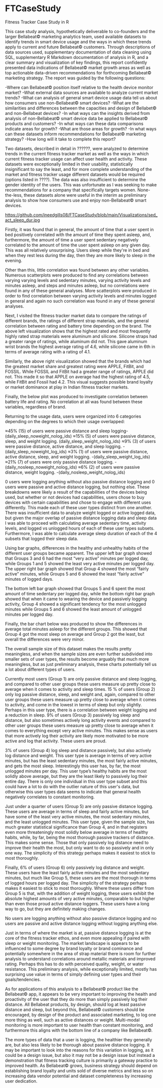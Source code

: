 # FTCaseStudy
Fitness Tracker Case Study in R

This case study analysis, hypothetically deliverable to co-founders and the larger Bellabeat© marketing analytics team, used available datasets to identify trends in smart device usage and the ways in which these trends apply to current and future Bellabeat© customers. Through descriptions of data sources used, supplementary documentation of data cleaning using SQL, supplementary R Markdown documentation of analysis in R, and a clear summary and visualization of key findings, this report confidently presented data indications of Bellabeat© market growth areas as well as top actionable data-driven recommendations for forthcoming Bellabeat© marketing strategy.  The report was guided by the following questions:

-Where can Bellabeat© position itself relative to the health device monitor market?
-What external data sources are available to analyze current market trends?
-What can analysis of general smart device usage data tell us about how consumers use non-Bellabeat© smart devices?
-What are the similarities and differences between the capacities and design of Bellabet© and non-Bellabeat devices?
-In what ways can the insights derived from analysis of non-Bellabeat© smart device data be applied to Bellabeat© products and customers?
-In what ways can these data comparisons indicate areas for growth?
-What are those areas for growth?
-In what ways can these datasets inform recommendations for Bellabeat© marketing strategy?
-How long will it take to complete this report?

Two datasets, described in detail in ??????, were analyzed to determine trends in the current fitness tracker market as well as the ways in which current fitness tracker usage can affect user health and activity. These datasets were exceptionally limited in their usability, statistically insignificant to say the least, and for more complete understanding of the market and fitness tracker usage different datasets would be required (options listed in ????). The data was also insufficient to determine the gender identity of the users. This was unfortunate as I was seeking to make recommendations for a company that specifically targets women. None-the-less, these datasets alone were useful in the interim as preliminary analysis to show how consumers use and enjoy non-Bellabeat© smart devices.

https://github.com/ineedgills08/FTCaseStudy/blob/main/Visualizations/sed_act_sleep_dur.jpg

Firstly, it was found that in general, the amount of time that a user spent in bed positively correlated with the amount of time they spent asleep, and, furthermore, the amount of time a user spent sedentary negatively correlated to the amount of time the user spent asleep on any given day. This was all relatively unsurprising. Users sleep while they're in bed and when they rest less during the day, then they are more likely to sleep in the evening. 

Other than this, little correlation was found between any other variables. Numerous scatterplots were produced to find any correlations between varying varying levels and sedentary minutes, varying activity levels and minutes asleep, and steps and minutes asleep, but no correlations were found in any of these general analyses. More scatterplots were produced in order to find correlation between varying activity levels and minutes logged in general and again no such correlation was found in any of these general analyses. 
				
Next, I visited the fitness tracker market data to compare the ratings of different brands, the ratings of different strap materials, and the general correlation between rating and battery time depending on the brand. The above left visualization shows that the highest rated and most frequently highly rated strap materials were aluminum and silicone. Silicone straps had a greater range of ratings, while aluminum did not. This gave aluminum wrist brands the highest average rating of 4.6, while silicone came in 6th in terms of average rating with a rating of 4.1. 

Similarly, the above right visualization showed that the brands which had the greatest market share and greatest rating were APPLE, FitBit, and FOSSIL. While FOSSIL and FitBit had a greater range of ratings, APPLE did not. This made it so that APPLE on average had the highest rating of 4.5, while FitBit and Fossil had 4.2. This visual suggests possible brand loyalty or market dominance at play in Indian fitness tracker markets.

Finally, the below plot was produced to investigate correlation between battery life and rating. No correlation at all was found between these variables, regardless of brand.

Returning to the usage data, users were organized into 6 categories depending on the degrees to which their usage overlapped:

≈45% (15) of users were passive distance and sleep logging- (daily_sleep_noweight_nolog_ids)
≈15% (5) of users were passive distance, sleep, and weight logging. (daily_sleep_weight_nolog_ids)
≈9% (3) of users were passive distance, active distance, and sleep logging. -(daily_sleep_noweight_log_ids)
≈3% (1) of users were passive distance, active distance, sleep, and weight logging. -(daily_sleep_weight_log_ids)
≈21% (7) of users were only passive distance logging.  -(daily_nosleep_noweight_nolog_ids)
≈6% (2) of users were passive distance, weight logging. -(daily_nosleep_weight_nolog_ids)

0 users were logging anything without also passive distance logging and 0 users were passive and active distance logging, but nothing else. These breakdowns were likely a result of the capabilities of the devices being used, but whether or not devices had capabilities, users chose to buy devices with certain capabilities and chose to engage with different uses differently. This made each of these user types distinct from one another. There was insufficient data to analyze weight logged or active logged data, but given the major overlap of passive distance logging data and sleep data I was able to proceed with calculating average sedentary time, activity levels, and logged vs unlogged hours of each of these user types subsets. Furthermore, I was able to calculate average sleep duration of each of the 4 subsets that logged their sleep data. 

Using bar graphs, differences in the healthy and unhealthy habits of the different user groups became apparent. The upper left bar graph showed that Groups 3 and 6 had the most “very active” minutes per logged day, while Groups 1 and 5 showed the least very active minutes per logged day. The upper right bar graph showed that Group 4 showed the most “fairly active” minutes, while Groups 5 and 6 showed the least “fairly active” minutes of logged days.

The bottom left bar graph showed that Groups 5 and 6 spent the most amount of time sedentary per logged day, while the bottom right bar graph showed that when it came to wearing the device and passively logging activity, Group 4 showed a significant tendency for the most unlogged minutes while Groups 5 and 6 showed the least amount of unlogged minutes per logged day.		
    
Finally, the bar chart below was produced to show the differences in average total minutes asleep for the different groups. This showed that Group 4 got the most sleep on average and Group 2 got the least, but overall the differences were very minor.

The overall sample size of this dataset makes the results pretty meaningless, and when the sample sizes are even further subdivided into smaller sets of user types, the results become arguably that much more meaningless, but as just preliminary analysis, these charts potentially tell us a lot about different types of users. 

Currently most users (Group 1) are only passive distance and sleep logging, and compared to other user groups these users measure up pretty close to average when it comes to activity and sleep times. 15 % of users (Group 2) only log passive distance, sleep, and weight and, again, compared to other user groups these users measure up pretty close to average when it comes to activity, and come in the lowest in terms of sleep but only slightly. Perhaps in this user type, there is a correlation between weight logging and a reduction in sleep. 9% of users (Group 3) passively log sleep and distance, but also sometimes actively long activity events and compared to other user groups these users measure up pretty close to average when it comes to everything except very active minutes. This makes sense as users that more actively log their activity are likely more motivated to be more active and log that activity. These users are proud. 

3% of users (Group 4) log sleep and distance passively, but also actively log distance and weight. This user type is average in terms of very active minutes, but has the least sedentary minutes, the most fairly active minutes, and gets the most sleep.  Interestingly this user has, by far, the most unlogged minutes per day. This user type’s healthy habits are the most solidly above average, but they are the least likely to passively log their entire day. There is only one individual in this user type subset and this could have a lot to do with the outlier nature of this user's data, but otherwise this user types data seems to indicate that general health negatively correlates to constant monitoring. 

Just under a quarter of users (Group 5) are only passive distance logging. These users are average in terms of sleep and fairly active minutes, but have some of the least very active minutes, the most sedentary minutes, and the least unlogged minutes. This user type, given the sample size, has much greater statistical significance than Group 4, and in that registers even more threateningly most solidly below average in terms of healthy habits, while, by far, being the most thorough passive trackers of distance. This makes some sense. Those that only passively log distance need to improve their health the most, but only want to do so passively and in only one way. The simplicity of this strategy perhaps makes it easiest to stick to most thoroughly. 

Finally,  6% of users (Group 6) only passively log distance and weight.  These users have the least fairly active minutes and the most sedentary minutes, but much like Group 5, these users are the most thorough in terms of logged hours per logged day. The simplicity of the strategy perhaps makes it easiest to stick to most thoroughly. Where these users differ from Group 5 is that, with the addition of weight logging, these users exhibit the absolute highest amounts of very active minutes, comparable to but higher than even those proud active distance loggers. These users have a long way to go, but they are definitely making changes.

No users are logging anything without also passive distance logging and no users are passive and active distance logging without logging anything else.

Just in terms of where the market is at, passive distance logging is at the core of the fitness tracker ethos, and even more appealing if paired with sleep or weight monitoring. The market landscape is appears to be influenced to some degree by brand loyalty or brand cominance and potentially somewhere in the area of strap material there is room for further analysis to understand correlations around metallic materials and improved rating. Perhaps this has to do with perceived quality, weight, or water resistance. This preliminary analysis, while exceptionally limited, mostly has surprising use value in terms of simply defining user types and their goals/tendencies.

As for applications of this analysis to a Bellabeat© product like the Bellabeat© app, it appears to be very important to improving the health and proactivity of the user that they do more than simply passively log their distance. All Bellabeat products, by design, should log at least passive distance and sleep, but beyond this, Bellabeat© customers should be encouraged, by design of the product and associated marketing, to log one more thing as well, such as active distances or weight. Multi-modal monitoring is more important to user health than constant monitoring, and furthermore this aligns with the bottom line of a company like Bellabeat©. 

The more types of data that a user is logging, the healthier they generally are, but also less likely to be thorough about passive distance logging. It may be important to look into the reasons for this variation in logging, as it could be a design issue, but also it may not be a design issue but instead a demonstration that fitness tracking culture is primarily a gateway practice to improved health. As Bellabeat© grows, business strategy should depend on establishing brand loyalty and units sold of diverse metrics and less so on increasing data vendor potential and dataset completeness by increasing user dedication.
